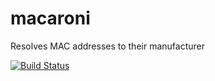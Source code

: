 # macaroni
Resolves MAC addresses to their manufacturer

[![Build Status](https://travis-ci.org/martin-cowie/macaroni.svg?branch=master)](https://travis-ci.org/martin-cowie/macaroni)